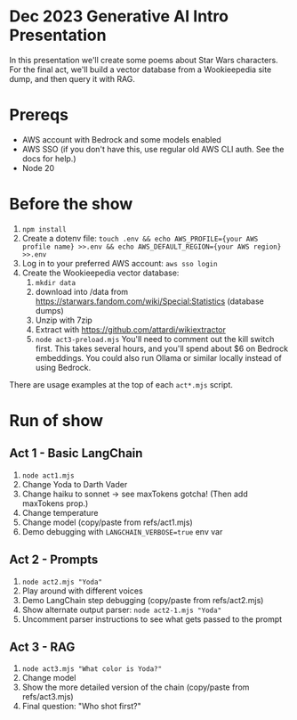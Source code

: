 # Dec 2023 Generative AI Intro Presentation
In this presentation we'll create some poems about Star Wars characters.  For the final act, we'll build a vector database from a Wookieepedia site dump, and then query it with RAG.

# Prereqs
- AWS account with Bedrock and some models enabled
- AWS SSO (if you don't have this, use regular old AWS CLI auth.  See the docs for help.)
- Node 20

# Before the show
1. `npm install`
2. Create a dotenv file: `touch .env && echo AWS_PROFILE={your AWS profile name} >>.env && echo AWS_DEFAULT_REGION={your AWS region} >>.env`
3. Log in to your preferred AWS account: `aws sso login`
4. Create the Wookieepedia vector database:
    1. `mkdir data`
    2. download into /data from https://starwars.fandom.com/wiki/Special:Statistics (database dumps)
    3. Unzip with 7zip
    4. Extract with https://github.com/attardi/wikiextractor
    5. `node act3-preload.mjs`  You'll need to comment out the kill switch first.  This takes several hours, and you'll spend about $6 on Bedrock embeddings.  You could also run Ollama or similar locally instead of using Bedrock.

There are usage examples at the top of each `act*.mjs` script.


# Run of show
## Act 1 - Basic LangChain
1. `node act1.mjs`
2. Change Yoda to Darth Vader
3. Change haiku to sonnet -> see maxTokens gotcha!  (Then add maxTokens prop.)
4. Change temperature
5. Change model (copy/paste from refs/act1.mjs)
6. Demo debugging with `LANGCHAIN_VERBOSE=true` env var

## Act 2 - Prompts
1. `node act2.mjs "Yoda"`
2. Play around with different voices
3. Demo LangChain step debugging (copy/paste from refs/act2.mjs)
4. Show alternate output parser: `node act2-1.mjs "Yoda"`
5. Uncomment parser instructions to see what gets passed to the prompt

## Act 3 - RAG
1. `node act3.mjs "What color is Yoda?"`
2. Change model
3. Show the more detailed version of the chain (copy/paste from refs/act3.mjs)
4. Final question: "Who shot first?"

